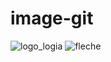 # image-git
![logo_logia](https://user-images.githubusercontent.com/96063818/149464124-ca5dfcbd-9325-4953-99b1-9c467a6f5e5d.png)
![fleche](https://user-images.githubusercontent.com/96063818/149465517-01f811b8-174c-400c-8d65-53887796b319.png)

